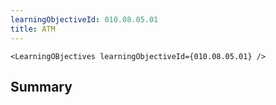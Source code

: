 ```yaml
---
learningObjectiveId: 010.08.05.01
title: ATM
---
```


```tsx eval
<LearningOBjectives learningObjectiveId={010.08.05.01} />
```

## Summary
